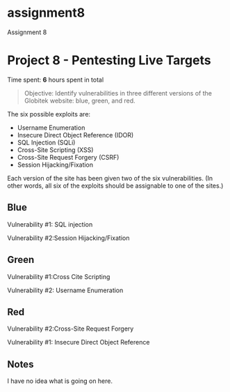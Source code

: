 # assignment8
Assignment 8


# Project 8 - Pentesting Live Targets

Time spent: **6** hours spent in total

> Objective: Identify vulnerabilities in three different versions of the Globitek website: blue, green, and red.

The six possible exploits are:
* Username Enumeration
* Insecure Direct Object Reference (IDOR)
* SQL Injection (SQLi)
* Cross-Site Scripting (XSS)
* Cross-Site Request Forgery (CSRF)
* Session Hijacking/Fixation

Each version of the site has been given two of the six vulnerabilities. (In other words, all six of the exploits should be assignable to one of the sites.)

## Blue

Vulnerability #1: SQL injection 

Vulnerability #2:Session Hijacking/Fixation


## Green

Vulnerability #1:Cross Cite Scripting

Vulnerability #2: Username Enumeration 


## Red
Vulnerability #2:Cross-Site Request Forgery

Vulnerability #1: Insecure Direct Object Reference



## Notes

I have no idea what is going on here. 
